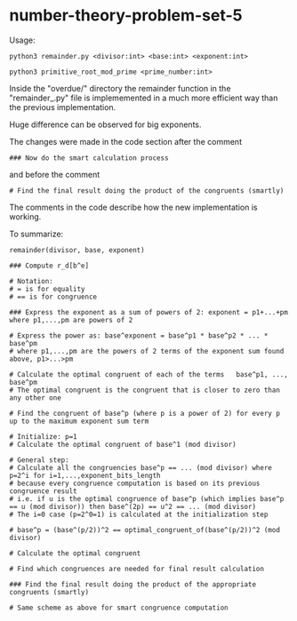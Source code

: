 # number-theory-problem-set-5

Usage:
```
python3 remainder.py <divisor:int> <base:int> <exponent:int>
```
```
python3 primitive_root_mod_prime <prime_number:int>
```



Inside the "overdue/" directory the remainder function in the "remainder_.py" file is implememented in a much more efficient way than the previous implementation. 

Huge difference can be observed for big exponents.

The changes were made in the code section after the comment
```
### Now do the smart calculation process
```
and before the comment
```
# Find the final result doing the product of the congruents (smartly)
```

The comments in the code describe how the new implementation is working.

To summarize:
```
remainder(divisor, base, exponent)

### Compute r_d[b^e]

# Notation:
# = is for equality
# == is for congruence

### Express the exponent as a sum of powers of 2: exponent = p1+...+pm   where p1,...,pm are powers of 2

# Express the power as: base^exponent = base^p1 * base^p2 * ... * base^pm
# where p1,...,pm are the powers of 2 terms of the exponent sum found above, p1>...>pm

# Calculate the optimal congruent of each of the terms   base^p1, ..., base^pm
# The optimal congruent is the congruent that is closer to zero than any other one

# Find the congruent of base^p (where p is a power of 2) for every p up to the maximum exponent sum term

# Initialize: p=1
# Calculate the optimal congruent of base^1 (mod divisor)

# General step:
# Calculate all the congruencies base^p == ... (mod divisor) where p=2^i for i=1,...,exponent_bits_length
# because every congruence computation is based on its previous congruence result
# i.e. if u is the optimal congruence of base^p (which implies base^p == u (mod divisor)) then base^(2p) == u^2 == ... (mod divisor)
# The i=0 case (p=2^0=1) is calculated at the initialization step

# base^p = (base^(p/2))^2 == optimal_congruent_of(base^(p/2))^2 (mod divisor)

# Calculate the optimal congruent

# Find which congruences are needed for final result calculation 

### Find the final result doing the product of the appropriate congruents (smartly)

# Same scheme as above for smart congruence computation
```
